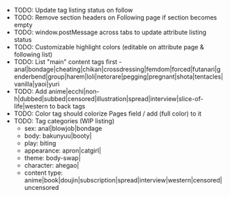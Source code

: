 - TODO: Update tag listing status on follow
- TODO: Remove section headers on Following page if section becomes empty
- TODO: window.postMessage across tabs to update attribute listing status
- TODO: Customizable highlight colors (editable on attribute page & following list)
- TODO: List "main" content tags first - anal|bondage|cheating|chikan|crossdressing|femdom|forced|futanari|genderbend|group|harem|loli|netorare|pegging|pregnant|shota|tentacles|vanilla|yaoi|yuri
- TODO: Add anime|ecchi|non-h|dubbed|subbed|censored|illustration|spread|interview|slice-of-life|western to back tags
- TODO: Color tag should colorize Pages field / add (full color) to it
- TODO: Tag categories (WIP listing)
  * sex: anal|blowjob|bondage
  * body: bakunyuu|booty|
  * play: biting
  * appearance: apron|catgirl|
  * theme: body-swap|
  * character: ahegao|
  * content type: anime|book|doujin|subscription|spread|interview|western|censored|uncensored